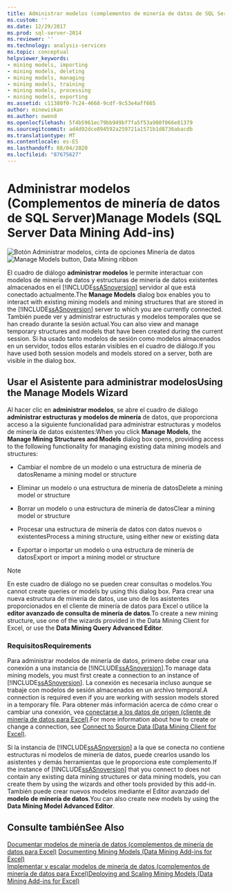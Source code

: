 ```yaml
---
title: Administrar modelos (complementos de minería de datos de SQL Server) | Microsoft Docs
ms.custom: ''
ms.date: 12/29/2017
ms.prod: sql-server-2014
ms.reviewer: ''
ms.technology: analysis-services
ms.topic: conceptual
helpviewer_keywords:
- mining models, importing
- mining models, deleting
- mining models, managing
- mining models, training
- mining models, processing
- mining models, exporting
ms.assetid: c11380f0-7c24-4668-9cdf-9c53e4aff665
author: minewiskan
ms.author: owend
ms.openlocfilehash: 5f4b5961ec79bb949bf7fa5f53a980f066e81379
ms.sourcegitcommit: ad4d92dce894592a259721a1571b1d8736abacdb
ms.translationtype: MT
ms.contentlocale: es-ES
ms.lasthandoff: 08/04/2020
ms.locfileid: "87675627"
---
```

# <a name="manage-models-sql-server-data-mining-add-ins"></a><span data-ttu-id="189db-102">Administrar modelos (Complementos de minería de datos de SQL Server)</span><span class="sxs-lookup"><span data-stu-id="189db-102">Manage Models (SQL Server Data Mining Add-ins)</span></span>
  <span data-ttu-id="189db-103">![Botón Administrar modelos, cinta de opciones Minería de datos](media/dmc-manage.gif "Botón Administrar modelos, cinta de opciones Minería de datos")</span><span class="sxs-lookup"><span data-stu-id="189db-103">![Manage Models button, Data Mining ribbon](media/dmc-manage.gif "Manage Models button, Data Mining ribbon")</span></span>  
  
 <span data-ttu-id="189db-104">El cuadro de diálogo **administrar modelos** le permite interactuar con modelos de minería de datos y estructuras de minería de datos existentes almacenados en el [!INCLUDE[ssASnoversion](../includes/ssasnoversion-md.md)] servidor al que está conectado actualmente.</span><span class="sxs-lookup"><span data-stu-id="189db-104">The **Manage Models** dialog box enables you to interact with existing mining models and mining structures that are stored in the [!INCLUDE[ssASnoversion](../includes/ssasnoversion-md.md)] server to which you are currently connected.</span></span> <span data-ttu-id="189db-105">También puede ver y administrar estructuras y modelos temporales que se han creado durante la sesión actual.</span><span class="sxs-lookup"><span data-stu-id="189db-105">You can also view and manage temporary structures and models that have been created during the current session.</span></span> <span data-ttu-id="189db-106">Si ha usado tanto modelos de sesión como modelos almacenados en un servidor, todos ellos estarán visibles en el cuadro de diálogo.</span><span class="sxs-lookup"><span data-stu-id="189db-106">If you have used both session models and models stored on a server, both are visible in the dialog box.</span></span>  
  
## <a name="using-the-manage-models-wizard"></a><span data-ttu-id="189db-107">Usar el Asistente para administrar modelos</span><span class="sxs-lookup"><span data-stu-id="189db-107">Using the Manage Models Wizard</span></span>  
 <span data-ttu-id="189db-108">Al hacer clic en **administrar modelos**, se abre el cuadro de diálogo **administrar estructuras y modelos de minería** de datos, que proporciona acceso a la siguiente funcionalidad para administrar estructuras y modelos de minería de datos existentes:</span><span class="sxs-lookup"><span data-stu-id="189db-108">When you click **Manage Models**, the **Manage Mining Structures and Models** dialog box opens, providing access to the following functionality for managing existing data mining models and structures:</span></span>  
  
-   <span data-ttu-id="189db-109">Cambiar el nombre de un modelo o una estructura de minería de datos</span><span class="sxs-lookup"><span data-stu-id="189db-109">Rename a mining model or structure</span></span>  
  
-   <span data-ttu-id="189db-110">Eliminar un modelo o una estructura de minería de datos</span><span class="sxs-lookup"><span data-stu-id="189db-110">Delete a mining model or structure</span></span>  
  
-   <span data-ttu-id="189db-111">Borrar un modelo o una estructura de minería de datos</span><span class="sxs-lookup"><span data-stu-id="189db-111">Clear a mining model or structure</span></span>  
  
-   <span data-ttu-id="189db-112">Procesar una estructura de minería de datos con datos nuevos o existentes</span><span class="sxs-lookup"><span data-stu-id="189db-112">Process a mining structure, using either new or existing data</span></span>  
  
-   <span data-ttu-id="189db-113">Exportar o importar un modelo o una estructura de minería de datos</span><span class="sxs-lookup"><span data-stu-id="189db-113">Export or import a mining model or structure</span></span>  
  
> [!NOTE]  
>  <span data-ttu-id="189db-114">En este cuadro de diálogo no se pueden crear consultas o modelos.</span><span class="sxs-lookup"><span data-stu-id="189db-114">You cannot create queries or models by using this dialog box.</span></span> <span data-ttu-id="189db-115">Para crear una nueva estructura de minería de datos, use uno de los asistentes proporcionados en el cliente de minería de datos para Excel o utilice la **editor avanzado de consulta de minería de datos**.</span><span class="sxs-lookup"><span data-stu-id="189db-115">To create a new mining structure, use one of the wizards provided in the Data Mining Client for Excel, or use the **Data Mining Query Advanced Editor**.</span></span>  
  
### <a name="requirements"></a><span data-ttu-id="189db-116">Requisitos</span><span class="sxs-lookup"><span data-stu-id="189db-116">Requirements</span></span>  
 <span data-ttu-id="189db-117">Para administrar modelos de minería de datos, primero debe crear una conexión a una instancia de [!INCLUDE[ssASnoversion](../includes/ssasnoversion-md.md)].</span><span class="sxs-lookup"><span data-stu-id="189db-117">To manage data mining models, you must first create a connection to an instance of [!INCLUDE[ssASnoversion](../includes/ssasnoversion-md.md)].</span></span> <span data-ttu-id="189db-118">La conexión es necesaria incluso aunque se trabaje con modelos de sesión almacenados en un archivo temporal.</span><span class="sxs-lookup"><span data-stu-id="189db-118">A connection is required even if you are working with session models stored in a temporary file.</span></span> <span data-ttu-id="189db-119">Para obtener más información acerca de cómo crear o cambiar una conexión, vea [conectarse a los datos de origen &#40;cliente de minería de datos para Excel&#41;](connect-to-source-data-data-mining-client-for-excel.md).</span><span class="sxs-lookup"><span data-stu-id="189db-119">For more information about how to create or change a connection, see [Connect to Source Data &#40;Data Mining Client for Excel&#41;](connect-to-source-data-data-mining-client-for-excel.md).</span></span>  
  
 <span data-ttu-id="189db-120">Si la instancia de [!INCLUDE[ssASnoversion](../includes/ssasnoversion-md.md)] a la que se conecta no contiene estructuras ni modelos de minería de datos, puede crearlos usando los asistentes y demás herramientas que le proporciona este complemento.</span><span class="sxs-lookup"><span data-stu-id="189db-120">If the instance of [!INCLUDE[ssASnoversion](../includes/ssasnoversion-md.md)] that you connect to does not contain any existing data mining structures or data mining models, you can create them by using the wizards and other tools provided by this add-in.</span></span> <span data-ttu-id="189db-121">También puede crear nuevos modelos mediante el Editor avanzado del **modelo de minería de datos**.</span><span class="sxs-lookup"><span data-stu-id="189db-121">You can also create new models by using the **Data Mining Model Advanced Editor**.</span></span>  
  
## <a name="see-also"></a><span data-ttu-id="189db-122">Consulte también</span><span class="sxs-lookup"><span data-stu-id="189db-122">See Also</span></span>  
 <span data-ttu-id="189db-123">[Documentar modelos de minería de datos &#40;complementos de minería de datos para Excel&#41;](documenting-mining-models-data-mining-add-ins-for-excel.md) </span><span class="sxs-lookup"><span data-stu-id="189db-123">[Documenting Mining Models &#40;Data Mining Add-ins for Excel&#41;](documenting-mining-models-data-mining-add-ins-for-excel.md) </span></span>  
 [<span data-ttu-id="189db-124">Implementar y escalar modelos de minería de datos &#40;complementos de minería de datos para Excel&#41;</span><span class="sxs-lookup"><span data-stu-id="189db-124">Deploying and Scaling Mining Models &#40;Data Mining Add-ins for Excel&#41;</span></span>](deploying-and-scaling-mining-models-data-mining-add-ins-for-excel.md)   

  
